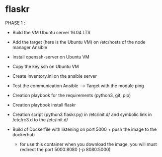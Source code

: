 # flaskr

PHASE 1 :

- Build the VM Ubuntu server 16.04 LTS

- Add the target (here is the Ubuntu VM) on /etc/hosts of the node manager Ansible

- Install openssh-server on Ubuntu VM

- Copy the key ssh on Ubuntu VM

- Create Inventory.ini on the ansible server

- Test the communication Ansible --> Target with the module ping

- Creation playbook for the requirements (python3, git, pip)

- Creation playbook install flaskr

- Creation script (python3 flaskr.py) in /etc/init.d/ and symbolic link in /etc/rc3.d to the /etc/init.d/

- Build of Dockerfile with listening on port 5000 + push the image to the dockerhub
	- for use this container when you download the image, you will must redirect the port 5000:8080 (-p 8080:5000)



